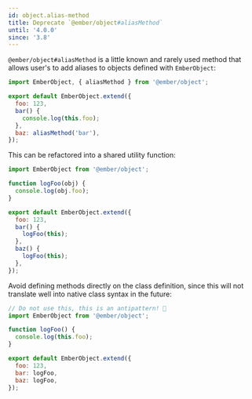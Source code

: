 ```yaml
---
id: object.alias-method
title: Deprecate `@ember/object#aliasMethod`
until: '4.0.0'
since: '3.8'
---
```


`@ember/object#aliasMethod` is a little known and rarely used method that allows
user's to add aliases to objects defined with `EmberObject`:

```js
import EmberObject, { aliasMethod } from '@ember/object';

export default EmberObject.extend({
  foo: 123,
  bar() {
    console.log(this.foo);
  },
  baz: aliasMethod('bar'),
});
```

This can be refactored into a shared utility function:

```js
import EmberObject from '@ember/object';

function logFoo(obj) {
  console.log(obj.foo);
}

export default EmberObject.extend({
  foo: 123,
  bar() {
    logFoo(this);
  },
  baz() {
    logFoo(this);
  },
});
```

Avoid defining methods directly on the class definition, since this will not
translate well into native class syntax in the future:

```js
// Do not use this, this is an antipattern! 🛑
import EmberObject from '@ember/object';

function logFoo() {
  console.log(this.foo);
}

export default EmberObject.extend({
  foo: 123,
  bar: logFoo,
  baz: logFoo,
});
```
